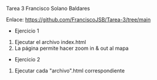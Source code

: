 Tarea 3 
Francisco Solano Baldares

Enlace: https://github.com/FranciscoJSB/Tarea-3/tree/main


- Ejercicio 1 

1. Ejecutar el archivo index.html
2. La página permite hacer zoom in & out al mapa

- Ejercicio 2

1. Ejecutar cada "archivo".html correspondiente
